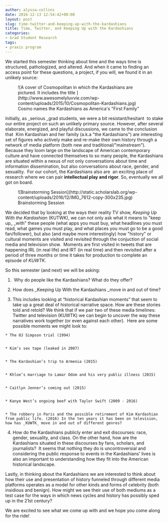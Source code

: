 ```yaml
---
author: alyssa-collins
date: 2016-12-13 12:54:42+00:00
layout: post
slug: time-twitter-and-keeping-up-with-the-kardashians
title: Time, Twitter, and Keeping Up with the Kardashians
categories:
- Grad Student Research
tags:
- praxis program
---
```


We started this semester thinking about time and the ways time is structured, pathologized, and altered. And when it came to finding an access point for these questions, a project, if you will, we found it in an unlikely source:

<figure>
  ![A cover of Cosmopolitan in which the Kardashians are pictured. It includes the title ](http://www.awesomelyluvvie.com/wp-content/uploads/2015/10/Cosmopolitan-Kardashians.jpg)
  <figcaption>
 Cosmo names the Kardashians as America's "First Family"
</figcaption>

</figure>



Initially, as _serious _grad students, we were a bit resistant/hesitant  to stake our entire project on such an unlikely primary source. However, after several elaborate, energized, and playful discussions, we came to the conclusion that  Kim Kardashian and her family (a.k.a "the Kardashians") are interesting set of figures who actively make and re-make their own history through a network of media platform (both new and traditional/"mainstream"). Because they loom large on the landscape of American contemporary culture and have connected themselves to so many people, the Kardashians are situated within a nexus of not only conversations about time and information dissemination, but also conversations about race, gender, and sexuality.  For our cohort, the Kardashians also are  an exciting place of research where we can pair **intellectual play and rigor**. So, eventually we all got on board. 

<figure>
  ![Brainstorming Session](http://static.scholarslab.org/wp-content/uploads/2016/12/IMG_7612-copy-300x235.jpg)
  <figcaption>
 Brainstorming Session
</figcaption>

</figure>



We decided that by looking at the ways their reality TV show, _Keeping Up With the Kardashian_ (KUTWK), we can not only ask what it means to "keep up_ _with" these people (what apps you must buy, what headlines you must read, what games you must play, and what places you must go to be a good fan/follower), but also (and maybe more interestingly) how "history" or cultural moments are visited and revisited through the conjuction of social media and television show.  Moments are first visited in tweets that are happening IRL (in real life) and IRT (in real time) and then revisited after a period of three months or time it takes for production to complete an episode of _KUWTK_. 







So this semester (and next) we will be asking: 





 	
  1.  Why do people like the Kardashians? What do they offer?

 	
  2. How does _Keeping Up With the Kardashians _move in and out of time? 

 	
  3. This includes looking at “historical Kardashian moments” that seem to take up a great deal of historical narrative space. How are these stories told and retold? We think that if we pair two of these media timelines: Twitter and television (KUWTK) we can begin to uncover the way these narratives work together (or even against each other).  Here are some possible moments we might look to: 

 	
    * The OJ Simpson trial (1994)

 	
    * Kim’s sex tape (leaked in 2007) 

 	
    * The Kardashian’s trip to Armenia (2015)

 	
    * Khloe’s marriage to Lamar Odom and his very public illness (2015)

 	
    * Caitlyn Jenner’s coming out (2015)

 	
    * Kanye West’s ongoing beef with Taylor Swift (2009 - 2016)

 	
    * The robbery in Paris and the possible retirement of Kim Kardashian from public life. (2016) In the ten years it has been on television, how has _KUWTK_ move in and out of different genres?




 	
  4. How do the Kardashians publicly enter and exit discourses: race, gender, sexuality, and class. On the other hand, how are the Kardashians situated in these discourses by fans, scholars, and journalists?  It seems that nothing they do is uncontroversial and considering the public response to events in the Kardashians' lives is also an important to understanding how they fit into the American historical landscape. 




Lastly, in thinking about the Kardashians we are interested to think about how their use and presentation of history funneled through different media platforms operates as a model for other kinds and forms of celebrity (both insidious and benign). How might we see their use of both mediums as a test case for the ways in which news cycles and history has possibly sped up in the 21st century? 







We are excited to see what we come up with and we hope you come along for the ride! 
